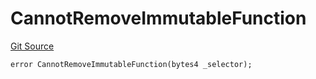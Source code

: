 # CannotRemoveImmutableFunction
[Git Source](https://github.com/thrackle-io/tron/blob/362ca5d8826deeb3c732b79b0826e739dff4e241/src/client/token/handler/diamond/HandlerDiamondLib.sol)


```solidity
error CannotRemoveImmutableFunction(bytes4 _selector);
```


